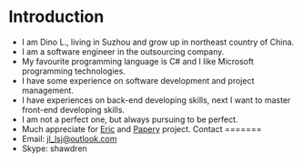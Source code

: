 Introduction
=======

* I am Dino L., living in Suzhou and grow up in northeast country of China.
* I am a software engineer in the outsourcing company.
* My favourite programming language is C# and I like Microsoft programming technologies.
* I have some experience on software development and project management.
* I have experiences on back-end developing skills, next I want to master front-end developing skills.
* I am not a perfect one, but always pursuing to be perfect.   
* Much appreciate for [Eric](http://blog.codinglabs.org/) and [Papery](https://github.com/ericzhang-cn/papery) project. 
Contact
=======
* Email: jl_lsj@outlook.com
* Skype: shawdren

